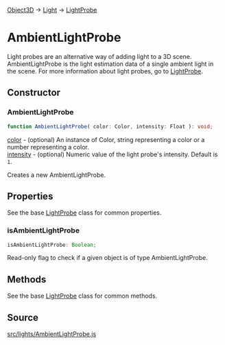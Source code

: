 [Object3D](en\core\Object3D.html) → [Light](en\lights\Light.html) →
[LightProbe](en\lights\LightProbe.html)

# AmbientLightProbe

Light probes are an alternative way of adding light to a 3D scene.
AmbientLightProbe is the light estimation data of a single ambient light in
the scene. For more information about light probes, go to
[LightProbe](en\lights\LightProbe.html).

## Constructor

### AmbientLightProbe

  
  
```ts  
function AmbientLightProbe( color: Color, intensity: Float ): void;  
```  

[color](en\math\Color.html) - (optional) An instance of Color, string
representing a color or a number representing a color.  
[intensity](#) - (optional) Numeric value of the light probe's intensity.
Default is `1`.  
  
Creates a new AmbientLightProbe.

## Properties

See the base [LightProbe](en\lights\LightProbe.html) class for common
properties.

### isAmbientLightProbe

  
  
```ts  
isAmbientLightProbe: Boolean;  
```  

Read-only flag to check if a given object is of type AmbientLightProbe.

## Methods

See the base [LightProbe](en\lights\LightProbe.html) class for common methods.

## Source

<a
href="https://github.com/mrdoob/three.js/blob/master/src/lights/AmbientLightProbe.js">src/lights/AmbientLightProbe.js</a>

